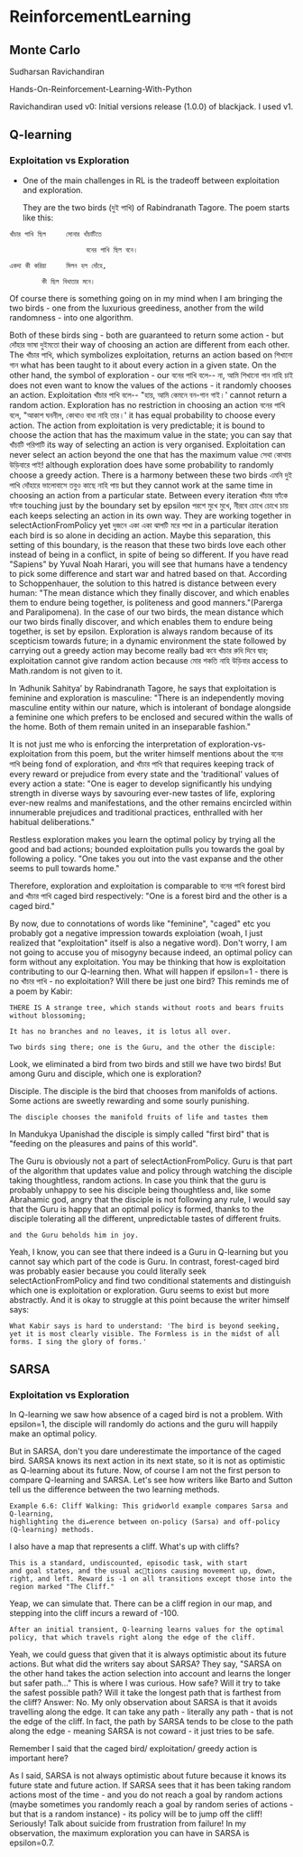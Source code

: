 # ReinforcementLearning

## Monte Carlo

Sudharsan Ravichandiran

Hands-On-Reinforcement-Learning-With-Python

Ravichandiran used v0: Initial versions release (1.0.0) of blackjack. 
I used v1.

## Q-learning

### Exploitation vs Exploration

- One of the main challenges in RL is the tradeoff between exploitation and exploration.

  They are the two birds (দুই পাখি) of Rabindranath Tagore. The poem starts like this:
~~~
খাঁচার পাখি ছিল     সোনার খাঁচাটিতে

                   বনের পাখি ছিল বনে।

একদা কী করিয়া     মিলন হল দোঁহে,

        কী ছিল বিধাতার মনে।
~~~
Of course there is something going on in my mind when I am bringing the two birds - one from the luxurious greediness, another from the wild randomness - into one algorithm.

Both of these birds sing - both are guaranteed to return some action - but দোঁহার ভাষা দুইমতো their way of choosing an action are different from each other. The খাঁচার পাখি, which symbolizes exploitation, returns an action based on শিখানো গান what has been taught to it about every action in a given state. On the other hand, the symbol of exploration - our বনের পাখি বলে-- না, আমি শিখানো গান নাহি চাই does not even want to know the values of the actions - it randomly chooses an action. Exploitation খাঁচার পাখি বলে-- "হায়, আমি কেমনে বন-গান গাই।' cannot return a random action. Exploration has no restriction in choosing an action বনের পাখি বলে, "আকাশ ঘননীল, কোথাও বাধা নাহি তার।' it has equal probability to choose every action. The action from exploitation is very predictable; it is bound to choose the action that has the maximum value in the state; you can say that খাঁচাটি পরিপাটি its way of selecting an action is very organised. Exploitation can never select an action beyond the one that has the maximum value সেথা কোথায় উড়িবারে পাই! although exploration does have some probability to randomly choose a greedy action. There is a harmony between these two birds এমনি দুই পাখি দোঁহারে ভালোবাসে তবুও কাছে নাহি পায় but they cannot work at the same time in choosing an action from a particular state. Between every iteration খাঁচার ফাঁকে ফাঁকে touching just by the boundary set by epsilon পরশে মুখে মুখে, নীরবে চোখে চোখে চায় each keeps selecting an action in its own way. They are working together in selectActionFromPolicy yet দুজনে একা একা ঝাপটি মরে পাখা in a particular iteration each bird is so alone in deciding an action. Maybe this separation, this setting of this boundary, is the reason that these two birds love each other instead of being in a conflict, in spite of being so different. If you have read "Sapiens" by Yuval Noah Harari, you will see that humans have a tendency to pick some difference and start war and hatred based on that. According to Schoppenhauer, the solution to this hatred is distance between every human: "The mean distance which they finally discover, and which enables them to endure being together, is politeness and good manners."(Parerga and Paralipomena). In the case of our two birds, the mean distance which our two birds finally discover, and which enables them to endure being together, is set by epsilon. Exploration is always random because of its scepticism towards future; in a dynamic environment the state followed by carrying out a greedy action may become really bad কবে খাঁচার রুধি দিবে দ্বার; exploitation cannot give random action because মোর শকতি নাহি উড়িবার access to Math.random is not given to it. 

In ‘Adhunik Sahitya’ by Rabindranath Tagore, he says that exploitation is feminine and exploration is masculine: 
"There is an independently moving masculine entity within our nature, which is intolerant of  bondage alongside a feminine one which prefers to be enclosed and secured within the walls of the home.
Both of them remain united in an inseparable fashion."

It is not just me who is enforcing the interpretation of exploration-vs-exploitation from this poem, but the writer himself mentions about the বনের পাখি being fond of exploration, and খাঁচার পাখি that requires keeping track of every reward or prejudice from every state and the 'traditional' values of every action a state:
"One is eager to develop significantly his undying strength in diverse ways by savouring ever-new tastes of life, exploring ever-new realms and manifestations, and the other remains encircled within innumerable prejudices and traditional practices, enthralled with her habitual deliberations."

Restless exploration makes you learn the optimal policy by trying all the good and bad actions; bounded exploitation pulls you towards the goal by following a policy.
"One takes you out into the vast expanse and the other seems to pull towards home."

Therefore, exploration and exploitation is comparable to বনের পাখি forest bird and খাঁচার পাখি caged bird respectively:
"One is a forest bird and the other is a caged bird."

By now, due to connotations of words like "feminine", "caged" etc you probably got a negative impression towards exploiation (woah, I just realized that "exploitation" itself is also a negative word). Don't worry, I am not going to accuse you of misogyny because indeed, an optimal policy can form without any exploitation. You may be thinking that how is exploitation contributing to our Q-learning then. What will happen if epsilon=1 - there is no খাঁচার পাখি - no exploitation? Will there be just one bird? This reminds me of a poem by Kabir:
~~~
THERE IS A strange tree, which stands without roots and bears fruits without blossoming;

It has no branches and no leaves, it is lotus all over.

Two birds sing there; one is the Guru, and the other the disciple:
~~~
Look, we eliminated a bird from two birds and still we have two birds! But among Guru and disciple, which one is exploration? 

Disciple. The disciple is the bird that chooses from manifolds of actions. Some actions are sweetly rewarding and some sourly punishing.
~~~
The disciple chooses the manifold fruits of life and tastes them
~~~
In Mandukya Upanishad the disciple is simply called "first bird" that is "feeding on the pleasures and pains of this world".

The Guru is obviously not a part of selectActionFromPolicy. Guru is that part of the algorithm that updates value and policy through watching the disciple taking thoughtless, random actions. In case you think that the guru is probably unhappy to see his disciple being thoughtless and, like some Abrahamic god, angry that the disciple is not following any rule, I would say that the Guru is happy that an optimal policy is formed, thanks to the disciple tolerating all the different, unpredictable tastes of different fruits.
~~~
and the Guru beholds him in joy.
~~~
Yeah, I know, you can see that there indeed is a Guru in Q-learning but you cannot say which part of the code is Guru. In contrast, forest-caged bird was probably easier because you could literally seek selectActionFromPolicy and find two conditional statements and distinguish which one is exploitation or exploration. Guru seems to exist but more abstractly. And it is okay to struggle at this point because the writer himself says:
~~~
What Kabir says is hard to understand: 'The bird is beyond seeking, yet it is most clearly visible. The Formless is in the midst of all forms. I sing the glory of forms.'
~~~
## SARSA

### Exploitation vs Exploration
In Q-learning we saw how absence of a caged bird is not a problem. With epsilon=1, the disciple will randomly do actions and the guru will happily make an optimal policy. 

But in SARSA, don't you dare underestimate the importance of the caged bird. SARSA knows its next action in its next state, so it is not as optimistic as Q-learning about its future. Now, of course I am not the first person to compare Q-learning and SARSA. Let's see how writers like Barto and Sutton tell us the difference between the two learning methods.

~~~
Example 6.6: Cliff Walking: This gridworld example compares Sarsa and Q-learning,
highlighting the di↵erence between on-policy (Sarsa) and off-policy (Q-learning) methods.
~~~
I also have a map that represents a cliff. What's up with cliffs?

~~~
This is a standard, undiscounted, episodic task, with start
and goal states, and the usual actions causing movement up, down,
right, and left. Reward is -1 on all transitions except those into the region marked "The Cliff."
~~~
Yeap, we can simulate that. There can be a cliff region in our map, and stepping into the cliff incurs a reward of -100. 

~~~
After an initial transient, Q-learning learns values for the optimal policy, that which travels right along the edge of the cliff.
~~~
Yeah, we could guess that given that it is always optimistic about its future actions. But what did the writers say about SARSA? They say, "SARSA on the other hand takes the action selection into account and learns the longer but safer path..." This is where I was curious. How safe? Will it try to take the safest possible path? Will it take the longest path that is farthest from the cliff? Answer: No. My only observation about SARSA is that it avoids travelling along the edge. It can take any path - literally any path - that is not the edge of the cliff. In fact, the path by SARSA tends to be close to the path along the edge - meaning SARSA is not coward - it just tries to be safe. 

Remember I said that the caged bird/ exploitation/ greedy action is important here?

As I said, SARSA is not always optimistic about future because it knows its future state and future action. If SARSA sees that it has been taking random actions most of the time - and you do not reach a goal by random actions (maybe sometimes you randomly reach a goal by random series of actions - but that is a random instance) - its policy will be to jump off the cliff! Seriously! Talk about suicide from frustration from failure! In my observation, the maximum exploration you can have in SARSA is epsilon=0.7.
